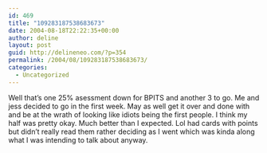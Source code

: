 ```yaml
---
id: 469
title: "109283187538683673"
date: 2004-08-18T22:22:35+00:00
author: deline
layout: post
guid: http://delineneo.com/?p=354
permalink: /2004/08/109283187538683673/
categories:
  - Uncategorized
---
```

Well that&#8217;s one 25% asessment down for BPITS and another 3 to go. Me and jess decided to go in the first week. May as well get it over and done with and be at the wrath of looking like idiots being the first people. I think my half was pretty okay. Much better than I expected. Lol had cards with points but didn&#8217;t really read them rather deciding as I went which was kinda along what I was intending to talk about anyway.
